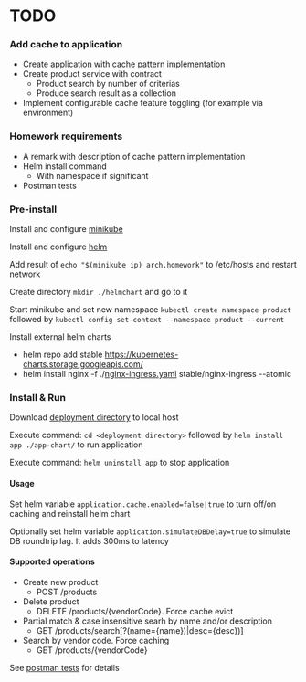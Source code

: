 # TODO

### Add cache to application
* Create application with cache pattern implementation
* Create product service with contract
  * Product search by number of criterias
  * Produce search result as a collection
* Implement configurable cache feature toggling (for example via environment)     

### Homework requirements
* A remark with description of cache pattern implementation
* Helm install command
  * With namespace if significant  
* Postman tests

### Pre-install
Install and configure [minikube](https://kubernetes.io/docs/tasks/tools/install-minikube/)

Install and configure [helm](https://helm.sh/docs/intro/install/)

Add result of ```echo "$(minikube ip) arch.homework"``` to /etc/hosts and restart network

Create directory ```mkdir ./helmchart``` and go to it

Start minikube and set new namespace ```kubectl create namespace product``` followed by ```kubectl config set-context --namespace product --current```

Install external helm charts 
* helm repo add stable https://kubernetes-charts.storage.googleapis.com/
* helm install nginx -f ./[nginx-ingress.yaml](https://github.com/DmitryAEfimov/otusSoftwareArchitect/blob/lesson15_cache/deployment/nginx-ingress.yaml) stable/nginx-ingress --atomic
 
### Install & Run
Download [deployment directory](https://github.com/DmitryAEfimov/otusSoftwareArchitect/tree/lesson15_cache/deployment) to local host

Execute command: ```cd <deployment directory>``` followed by ```helm install app ./app-chart/``` to run application

Execute command: ```helm uninstall app``` to stop application  

#### Usage
Set helm variable ```application.cache.enabled=false|true``` to turn off/on caching and reinstall helm chart

Optionally set helm variable ```application.simulateDBDelay=true``` to simulate DB roundtrip lag. It adds 300ms to latency

#### Supported operations
* Create new product
  * POST /products
* Delete product
  * DELETE /products/{vendorCode}. Force cache evict    
* Partial match & case insensitive searh by name and/or description
  * GET /products/search[?(name={name})|desc={desc})]
* Search by vendor code. Force caching 
  * GET /products/{vendorCode}

See [postman tests](https://github.com/DmitryAEfimov/otusSoftwareArchitect/tree/lesson15_cache/src/test/resources/postman) for details